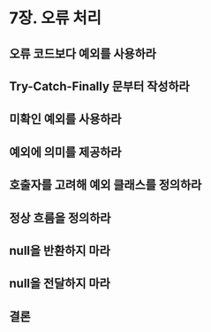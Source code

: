 # 7장. 오류 처리

## 오류 코드보다 예외를 사용하라

## Try-Catch-Finally 문부터 작성하라

## 미확인 예외를 사용하라

## 예외에 의미를 제공하라

## 호출자를 고려해 예외 클래스를 정의하라

## 정상 흐름을 정의하라

## null을 반환하지 마라

## null을 전달하지 마라

## 결론
